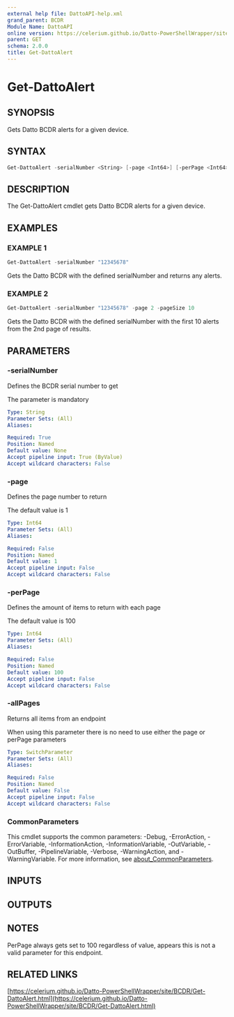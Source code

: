 ```yaml
---
external help file: DattoAPI-help.xml
grand_parent: BCDR
Module Name: DattoAPI
online version: https://celerium.github.io/Datto-PowerShellWrapper/site/BCDR/Get-DattoAlert.html
parent: GET
schema: 2.0.0
title: Get-DattoAlert
---
```


# Get-DattoAlert

## SYNOPSIS
Gets Datto BCDR alerts for a given device.

## SYNTAX

```powershell
Get-DattoAlert -serialNumber <String> [-page <Int64>] [-perPage <Int64>] [-allPages] [<CommonParameters>]
```

## DESCRIPTION
The Get-DattoAlert cmdlet gets Datto BCDR alerts for a given device.

## EXAMPLES

### EXAMPLE 1
```powershell
Get-DattoAlert -serialNumber "12345678"
```

Gets the Datto BCDR with the defined serialNumber and returns any alerts.

### EXAMPLE 2
```powershell
Get-DattoAlert -serialNumber "12345678" -page 2 -pageSize 10
```

Gets the Datto BCDR with the defined serialNumber
with the first 10 alerts from the 2nd page of results.

## PARAMETERS

### -serialNumber
Defines the BCDR serial number to get

The parameter is mandatory

```yaml
Type: String
Parameter Sets: (All)
Aliases:

Required: True
Position: Named
Default value: None
Accept pipeline input: True (ByValue)
Accept wildcard characters: False
```

### -page
Defines the page number to return

The default value is 1

```yaml
Type: Int64
Parameter Sets: (All)
Aliases:

Required: False
Position: Named
Default value: 1
Accept pipeline input: False
Accept wildcard characters: False
```

### -perPage
Defines the amount of items to return with each page

The default value is 100

```yaml
Type: Int64
Parameter Sets: (All)
Aliases:

Required: False
Position: Named
Default value: 100
Accept pipeline input: False
Accept wildcard characters: False
```

### -allPages
Returns all items from an endpoint

When using this parameter there is no need to use either the page or perPage
parameters

```yaml
Type: SwitchParameter
Parameter Sets: (All)
Aliases:

Required: False
Position: Named
Default value: False
Accept pipeline input: False
Accept wildcard characters: False
```

### CommonParameters
This cmdlet supports the common parameters: -Debug, -ErrorAction, -ErrorVariable, -InformationAction, -InformationVariable, -OutVariable, -OutBuffer, -PipelineVariable, -Verbose, -WarningAction, and -WarningVariable. For more information, see [about_CommonParameters](http://go.microsoft.com/fwlink/?LinkID=113216).

## INPUTS

## OUTPUTS

## NOTES
PerPage always gets set to 100 regardless of value, appears this is not
a valid parameter for this endpoint.

## RELATED LINKS

[https://celerium.github.io/Datto-PowerShellWrapper/site/BCDR/Get-DattoAlert.html](https://celerium.github.io/Datto-PowerShellWrapper/site/BCDR/Get-DattoAlert.html)

